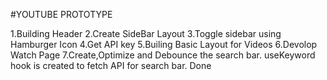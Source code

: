 #YOUTUBE PROTOTYPE

1.Building Header
2.Create SideBar Layout
3.Toggle sidebar using Hamburger Icon
4.Get API key
5.Builing Basic Layout for Videos
6.Devolop Watch Page
7.Create,Optimize and Debounce the search bar.
useKeyword hook is created to fetch API for search bar.
Done
